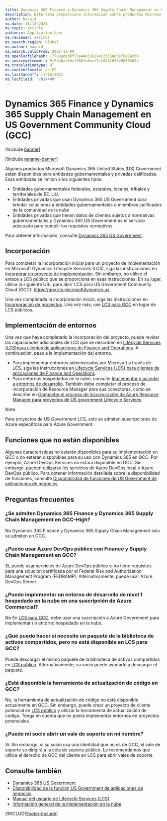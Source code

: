 ```yaml
---
title: Dynamics 365 Finance y Dynamics 365 Supply Chain Management en US Government Community Cloud (GCC)
description: Este tema proporciona información sobre productos Microsoft Dynamics 365 US Government que están disponibles para entidades gubernamentales y privadas calificadas.
author: hasaid
ms.date: 11/12/2021
ms.topic: article
audience: Application User
ms.reviewer: sericks
ms.search.region: Global
ms.author: hasaid
ms.search.validFrom: 2021-11-09
ms.openlocfilehash: 17702ada5bf75a44652e194c2555a83e76e7a36b
ms.sourcegitcommit: 9f8da0ae3dcf3861e8ece2c2df4f693490563d5e
ms.translationtype: HT
ms.contentlocale: es-ES
ms.lasthandoff: 11/16/2021
ms.locfileid: "7817449"
---
```

# <a name="dynamics-365-finance-and-dynamics-365-supply-chain-management-in-us-government-community-cloud-gcc"></a>Dynamics 365 Finance y Dynamics 365 Supply Chain Management en US Government Community Cloud (GCC)

[!include [banner](../includes/banner.md)]

[!include [rename-banner](~/includes/cc-data-platform-banner.md)]

Algunos productos Microsoft Dynamics 365 United States (US) Government están disponibles para entidades gubernamentales y privadas calificadas. Esas entidades se limitan a los siguientes tipos:

- Entidades gubernamentales federales, estatales, locales, tribales y territoriales de EE. UU.
- Entidades privadas que usan Dynamics 365 US Government para brindar soluciones a entidades gubernamentales o miembros calificados de la comunidad de la nube
- Entidades privadas que tienen datos de clientes sujetos a normativas gubernamentales y Dynamics 365 US Government es el servicio adecuado para cumplir los requisitos normativos

Para obtener información, consulte [Dynamics 365 US Government](/power-platform/admin/microsoft-dynamics-365-government).

## <a name="onboarding"></a>Incorporación

Para completar la incorporación inicial para un proyecto de implementación en Microsoft Dynamics Lifecycle Services (LCS), siga las instrucciones en [Incorporar un proyecto de implementación](../../../fin-ops-core/fin-ops/imp-lifecycle/onboard.md). Sin embargo, no utilice el enlace a LCS público que se proporciona en esas instrucciones. En su lugar, utilice la siguiente URL para abrir LCS para US Government Community Cloud (GCC): <https://gov.lcs.microsoftdynamics.us>.

Una vez completada la incorporación inicial, siga las instrucciones en [Incorporación de proyectos](../lifecycle-services/project-onboarding.md). Una vez más, use [LCS para GCC](https://gov.lcs.microsoftdynamics.us) en lugar de LCS públicos.

## <a name="environment-deployment"></a>Implementación de entornos

Una vez que haya completado la incorporación del proyecto, puede revisar las capacidades adicionales de LCS que se describen en [Lifecycle Services (LCS)para clientes de aplicaciones de Finance and Operations](../../../fin-ops-core/dev-itpro/lifecycle-services/lcs-works-lcs.md). A continuación, pase a la implementación del entorno.

- Para implementar entornos administrados por Microsoft a través de LCS, siga las instrucciones en [Lifecycle Services (LCS) para clientes de aplicaciones de Finance and Operations](../../../fin-ops-core/dev-itpro/lifecycle-services/lcs-works-lcs.md#new-deployment-experience).
- Para entornos hospedados en la nube, consulte [Implementar y acceder a entornos de desarrollo](../../../fin-ops-core/dev-itpro/dev-tools/access-instances.md). También debe completar el proceso de incorporación de Resource Manager para sus conectores, como se describe en [Completar el proceso de incorporación de Azure Resource Manager para proyectos de US government Lifecycle Services](arm-onbarding-us-goverment.md).

> [!NOTE]
> Para proyectos de US Government LCS, solo se admiten suscripciones de Azure específicas para Azure Government.

## <a name="features-that-arent-available"></a>Funciones que no están disponibles

Algunas características no estarán disponibles para su implementación en GCC o no estarán disponibles para su uso con Dynamics 365 en GCC. Por ejemplo, Azure DevOps Services no estará disponible en GCC. Sin embargo, pueden utilizarse los servicios de Azure DevOps local o Azure DevOps público. Para obtener información detallada sobre la disponibilidad de funciones, consulte [Disponibilidad de funciones de US Government de aplicaciones de negocios](https://aka.ms/BAPFunctionalParity).

## <a name="frequently-asked-questions"></a>Preguntas frecuentes

### <a name="are-dynamics-365-finance-and-dynamics-365-supply-chain-management-supported-in-gcc-high"></a>¿Se admiten Dynamics 365 Finance y Dynamics 365 Supply Chain Management en GCC-High?

No Dynamics 365 Finance y Dynamics 365 Supply Chain Management solo se admiten en GCC.

### <a name="can-i-use-public-azure-devops-with-finance-and-supply-chain-management-in-gcc"></a>¿Puedo usar Azure DevOps público con Finance y Supply Chain Management en GCC?

Sí, puede usar servicios de Azure DevOps público si no tiene requisitos para una solución certificada por el Federal Risk and Authorization Management Program (FEDRAMP). Alternativamente, puede usar Azure DevOps Server.

### <a name="can-i-deploy-a-cloud-hosted-environment-tier-1-development-environment-on-an-azure-commercial-subscription"></a>¿Puedo implementar un entorno de desarrollo de nivel 1 hospedado en la nube en una suscripción de Azure Commercial?

No En [LCS para GCC](https://gov.lcs.microsoftdynamics.us), debe usar una suscripción a Azure Government para implementar un entorno hospedado en la nube.

### <a name="what-can-i-do-if-i-need-a-package-from-the-shared-asset-library-but-it-isnt-available-in-lcs-for-gcc"></a>¿Qué puedo hacer si necesito un paquete de la biblioteca de activos compartidos, pero no está disponible en LCS para GCC?

Puede descargar el mismo paquete de la biblioteca de activos compartidos en [LCS público](https://lcs.dynamics.com). Alternativamente, su socio puede ayudarlo a descargar el paquete.

### <a name="is-the-code-upgrade-tool-available-in-gcc"></a>¿Está disponible la herramienta de actualización de código en GCC?

No, la herramienta de actualización de código no está disponible actualmente en GCC. Sin embargo, puede crear un proyecto de cliente potencial en [LCS público](https://lcs.dynamics.com) y utilizar la herramienta de actualización de código. Tenga en cuenta que no podrá implementar entornos en proyectos potenciales.

### <a name="can-my-partner-open-a-support-ticket-on-my-behalf"></a>¿Puede mi socio abrir un vale de soporte en mi nombre?

Sí. Sin embargo, si su socio usa una identidad que no es de GCC, el vale de soporte se dirigirá a la cola de soporte público. Le recomendamos que utilice el derecho de GCC del cliente en LCS para abrir vales de soporte.

## <a name="see-also"></a>Consulte también

- [Dynamics 365 US Government](/power-platform/admin/microsoft-dynamics-365-government)
- [Disponibilidad de la función US Government de aplicaciones de negocios](https://aka.ms/BAPFunctionalParity).
- [Manual del usuario de Lifecycle Services (LCS)](../../../fin-ops-core/dev-itpro/lifecycle-services/lcs-user-guide.md)
- [Información general de la implementación en la nube](../../../fin-ops-core/dev-itpro/deployment/cloud-deployment-overview.md)

[!INCLUDE[footer-include](../../../includes/footer-banner.md)]
